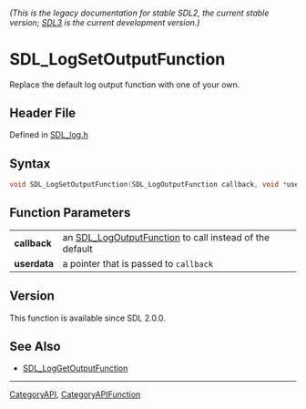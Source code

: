 ###### (This is the legacy documentation for stable SDL2, the current stable version; [SDL3](https://wiki.libsdl.org/SDL3/) is the current development version.)
# SDL_LogSetOutputFunction

Replace the default log output function with one of your own.

## Header File

Defined in [SDL_log.h](https://github.com/libsdl-org/SDL/blob/SDL2/include/SDL_log.h)

## Syntax

```c
void SDL_LogSetOutputFunction(SDL_LogOutputFunction callback, void *userdata);

```

## Function Parameters

|                  |                                                                                  |
| ---------------- | -------------------------------------------------------------------------------- |
| **callback**     | an [SDL_LogOutputFunction](SDL_LogOutputFunction) to call instead of the default |
| **userdata**     | a pointer that is passed to `callback`                                           |

## Version

This function is available since SDL 2.0.0.

## See Also

* [SDL_LogGetOutputFunction](SDL_LogGetOutputFunction)

----
[CategoryAPI](CategoryAPI), [CategoryAPIFunction](CategoryAPIFunction)

